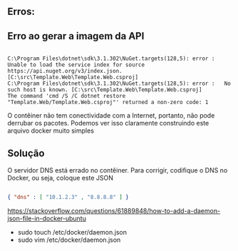 ## Erros:


## Erro ao gerar a imagem da API

``` teste

C:\Program Files\dotnet\sdk\3.1.302\NuGet.targets(128,5): error : Unable to load the service index for source https://api.nuget.org/v3/index.json. [C:\src\Template.Web\Template.Web.csproj]
C:\Program Files\dotnet\sdk\3.1.302\NuGet.targets(128,5): error :   No such host is known. [C:\src\Template.Web\Template.Web.csproj]
The command 'cmd /S /C dotnet restore "Template.Web/Template.Web.csproj"' returned a non-zero code: 1

```
O contêiner não tem conectividade com a Internet, portanto, não pode derrubar os pacotes. Podemos ver isso claramente construindo este arquivo docker muito simples

## Solução

O servidor DNS está errado no contêiner. Para corrigir, codifique o DNS no Docker, ou seja, coloque este JSON

``` json

{ "dns" : [ "10.1.2.3" , "8.8.8.8" ] }

```

https://stackoverflow.com/questions/61889848/how-to-add-a-daemon-json-file-in-docker-ubuntu

* sudo touch /etc/docker/daemon.json
* sudo vim /etc/docker/daemon.json
